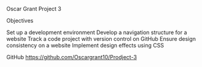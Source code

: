Oscar Grant Project 3 

Objectives

Set up a development environment
Develop a navigation structure for a website
Track a code project with version control on GitHub
Ensure design consistency on a website
Implement design effects using CSS 

GitHub https://github.com/Oscargrant10/Prodject-3